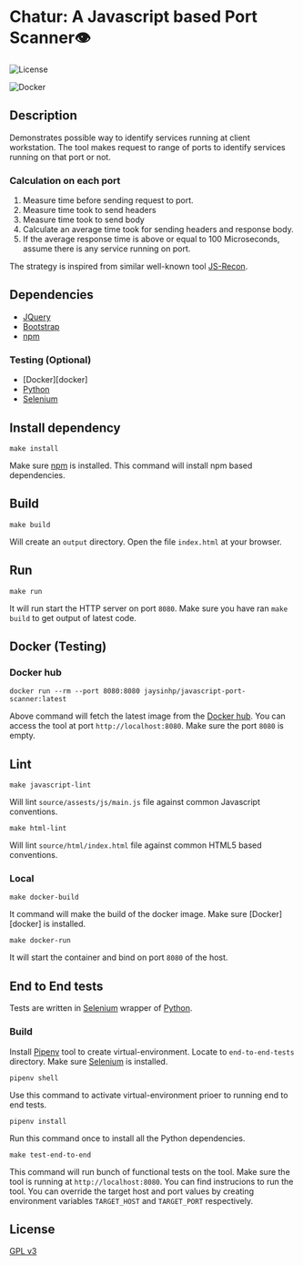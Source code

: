 # Chatur: A Javascript based Port Scanner👁️

![License][badge_license]

![Docker][badge_docker]


## Description

Demonstrates possible way to identify services running at client workstation.
The tool makes request to range of ports to identify services running on that
port or not.


### Calculation on each port

1. Measure time before sending request to port.
2. Measure time took to send headers
3. Measure time took to send body
4. Calculate an average time took for sending headers and response body.
5. If the average response time is above or equal to 100 Microseconds, assume
   there is any service running on port.


The strategy is inspired from similar well-known tool [JS-Recon][js-recon].


## Dependencies

* [JQuery][jquery]
* [Bootstrap][bootstrap]
* [npm][npm]

### Testing (Optional)

* [Docker][docker]
* [Python][python]
* [Selenium][selenium]


## Install dependency

```
make install
```

Make sure [npm][npm] is installed. This command will install npm based
dependencies.


## Build


```
make build
```

Will create an `output` directory. Open the file `index.html` at your browser.


## Run


```
make run
```

It will run start the HTTP server on port `8080`. Make sure you have ran ```make
build``` to get output of latest code.


## Docker (Testing)

### Docker hub

```
docker run --rm --port 8080:8080 jaysinhp/javascript-port-scanner:latest
```

Above command will fetch the latest image from the [Docker hub][docker_repository]. You can access the tool at port `http://localhost:8080`. Make sure the port `8080` is empty.


## Lint

```
make javascript-lint
```

Will lint `source/assests/js/main.js` file against common Javascript
conventions.

```
make html-lint
```

Will lint `source/html/index.html` file against common HTML5 based conventions.


### Local

```
make docker-build
```

It command will make the build of the docker image. Make sure [Docker][docker]
is installed.

```
make docker-run
```

It will start the container and bind on port `8080` of the host.


## End to End tests

Tests are written in [Selenium][selenium] wrapper of [Python][python].

### Build

Install [Pipenv][pipenv] tool to create virtual-environment. Locate to
`end-to-end-tests` directory. Make sure [Selenium][selenium] is installed.

```
pipenv shell
```
Use this command to activate virtual-environment prioer to running end to end
tests.

```
pipenv install
```

Run this command once to install all the Python dependencies.

```
make test-end-to-end
```

This command will run bunch of functional tests on the tool. Make sure the tool
is running at `http://localhost:8080`. You can find instrucions to run the tool.
You can override the target host and port values by creating environment
variables `TARGET_HOST` and `TARGET_PORT` respectively.


## License

[GPL v3][gpl_v3]


[js-recon]: http://blog.andlabs.org/2010/12/port-scanning-with-html5-and-js-recon.html
[gpl_v3]: https://www.gnu.org/licenses/gpl-3.0.en.html
[jquery]: https://jquery.com/
[bootstrap]: https://getbootstrap.com/
[npm]: https://www.npmjs.com/
[python]: https://www.python.org/
[selenium]: https://docs.seleniumhq.org/
[pipenv]: https://pypi.org/project/pipenv/
[badge_license]: https://img.shields.io/github/license/ultimatecoder/chatur.svg?style=plastic
[badge_docker]: https://dockeri.co/image/jaysinhp/chatur
[docker_repository]: https://hub.docker.com/r/jaysinhp/chatur
